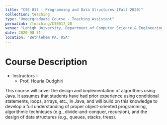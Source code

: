 ```yaml
---
title: "CSE 017 - Programming and Data Structures (Fall 2020)"
collection: teaching
type: "Undergraduate Course - Teaching Assistant"
permalink: /teaching/CSE017_20
venue: "Lehigh University, Department of Computer Science & Engineering"
date: 2020-08-31
location: "Bethlehem PA, USA"
---
```


Course Description
======
* Instructors - 
	* Prof. Houria Oudghiri<br/>
	
This course will cover the design and implementation of algorithms using Java.
It assumes that students have had prior experience using conditional statements, loops, arrays, etc., in Java, and will build on this knowledge to develop a full understanding of proper object-oriented programming, algorithmic techniques (e.g., divide-and-conquer, recursion), and the design of data structures (e.g., queues, stacks, trees).